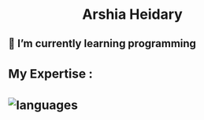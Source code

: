 <div>
  <h1  align='center'> Arshia Heidary </h1>
  <h2>🌱 I’m currently learning programming <h2>
  <div>
<h3> My Expertise :<h3>
<img src='https://skillicons.dev/icons?i=vscode,py' alt = "languages" > 
